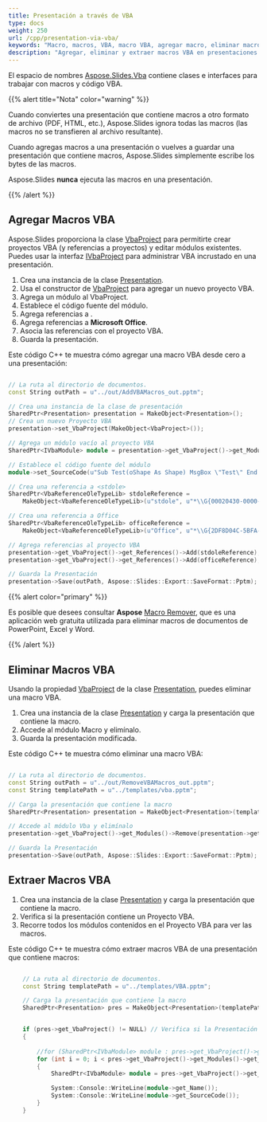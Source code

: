 ```yaml
---
title: Presentación a través de VBA
type: docs
weight: 250
url: /cpp/presentation-via-vba/
keywords: "Macro, macros, VBA, macro VBA, agregar macro, eliminar macro, agregar VBA, eliminar VBA, extraer macro, extraer VBA, macro de PowerPoint, presentación de PowerPoint, C++, CPP, Aspose.Slides para C++"
description: "Agregar, eliminar y extraer macros VBA en presentaciones de PowerPoint en C++"
---
```


El espacio de nombres [Aspose.Slides.Vba](https://reference.aspose.com/slides/cpp/namespace/aspose.slides.vba/) contiene clases e interfaces para trabajar con macros y código VBA.

{{% alert title="Nota" color="warning" %}} 

Cuando conviertes una presentación que contiene macros a otro formato de archivo (PDF, HTML, etc.), Aspose.Slides ignora todas las macros (las macros no se transfieren al archivo resultante).

Cuando agregas macros a una presentación o vuelves a guardar una presentación que contiene macros, Aspose.Slides simplemente escribe los bytes de las macros.

Aspose.Slides **nunca** ejecuta las macros en una presentación.

{{% /alert %}}

## **Agregar Macros VBA**

Aspose.Slides proporciona la clase [VbaProject](https://reference.aspose.com/slides/cpp/class/aspose.slides.vba.vba_project) para permitirte crear proyectos VBA (y referencias a proyectos) y editar módulos existentes. Puedes usar la interfaz [IVbaProject](https://reference.aspose.com/slides/cpp/class/aspose.slides.vba.i_vba_project/) para administrar VBA incrustado en una presentación.

1. Crea una instancia de la clase [Presentation](https://reference.aspose.com/slides/cpp/class/aspose.slides.presentation).
1. Usa el constructor de [VbaProject](https://reference.aspose.com/slides/cpp/class/aspose.slides.vba.vba_project#a01b7a0287df8a75f2f8d85185f3e197b) para agregar un nuevo proyecto VBA.
1. Agrega un módulo al VbaProject.
1. Establece el código fuente del módulo.
1. Agrega referencias a <stdole>.
1. Agrega referencias a **Microsoft Office**.
1. Asocia las referencias con el proyecto VBA.
1. Guarda la presentación.

Este código C++ te muestra cómo agregar una macro VBA desde cero a una presentación: 

```c++

// La ruta al directorio de documentos.
const String outPath = u"../out/AddVBAMacros_out.pptm";

// Crea una instancia de la clase de presentación
SharedPtr<Presentation> presentation = MakeObject<Presentation>();
// Crea un nuevo Proyecto VBA
presentation->set_VbaProject(MakeObject<VbaProject>());

// Agrega un módulo vacío al proyecto VBA
SharedPtr<IVbaModule> module = presentation->get_VbaProject()->get_Modules()->AddEmptyModule(u"Module");

// Establece el código fuente del módulo
module->set_SourceCode(u"Sub Test(oShape As Shape) MsgBox \"Test\" End Sub");

// Crea una referencia a <stdole>
SharedPtr<VbaReferenceOleTypeLib> stdoleReference =
	MakeObject<VbaReferenceOleTypeLib>(u"stdole", u"*\\G{00020430-0000-0000-C000-000000000046}#2.0#0#C:\\Windows\\system32\\stdole2.tlb#OLE Automation");

// Crea una referencia a Office
SharedPtr<VbaReferenceOleTypeLib> officeReference =
	MakeObject<VbaReferenceOleTypeLib>(u"Office", u"*\\G{2DF8D04C-5BFA-101B-BDE5-00AA0044DE52}#2.0#0#C:\\Program Files\\Common Files\\Microsoft Shared\\OFFICE14\\MSO.DLL#Microsoft Office 14.0 Object Library");

// Agrega referencias al proyecto VBA
presentation->get_VbaProject()->get_References()->Add(stdoleReference);
presentation->get_VbaProject()->get_References()->Add(officeReference);

// Guarda la Presentación
presentation->Save(outPath, Aspose::Slides::Export::SaveFormat::Pptm);

```

{{% alert color="primary" %}} 

Es posible que desees consultar **Aspose** [Macro Remover](https://products.aspose.app/slides/remove-macros), que es una aplicación web gratuita utilizada para eliminar macros de documentos de PowerPoint, Excel y Word. 

{{% /alert %}} 

## **Eliminar Macros VBA**

Usando la propiedad [VbaProject](https://reference.aspose.com/slides/cpp/class/aspose.slides.presentation#ac9554082a2ac5ed57adf6012c90da5f4) de la clase [Presentation](https://reference.aspose.com/slides/cpp/class/aspose.slides.presentation), puedes eliminar una macro VBA.

1. Crea una instancia de la clase [Presentation](https://reference.aspose.com/slides/cpp/class/aspose.slides.presentation) y carga la presentación que contiene la macro.
1. Accede al módulo Macro y elimínalo.
1. Guarda la presentación modificada.

Este código C++ te muestra cómo eliminar una macro VBA: 

```c++

// La ruta al directorio de documentos.
const String outPath = u"../out/RemoveVBAMacros_out.pptm";
const String templatePath = u"../templates/vba.pptm";

// Carga la presentación que contiene la macro
SharedPtr<Presentation> presentation = MakeObject<Presentation>(templatePath);

// Accede al módulo Vba y elimínalo 
presentation->get_VbaProject()->get_Modules()->Remove(presentation->get_VbaProject()->get_Modules()->idx_get(0));

// Guarda la Presentación
presentation->Save(outPath, Aspose::Slides::Export::SaveFormat::Pptm);

```

## **Extraer Macros VBA**

1. Crea una instancia de la clase [Presentation](https://reference.aspose.com/slides/cpp/class/aspose.slides.presentation) y carga la presentación que contiene la macro.
2. Verifica si la presentación contiene un Proyecto VBA.
3. Recorre todos los módulos contenidos en el Proyecto VBA para ver las macros.

Este código C++ te muestra cómo extraer macros VBA de una presentación que contiene macros: 

```c++

	// La ruta al directorio de documentos.
	const String templatePath = u"../templates/VBA.pptm";

	// Carga la presentación que contiene la macro
	SharedPtr<Presentation> pres = MakeObject<Presentation>(templatePath);


	if (pres->get_VbaProject() != NULL) // Verifica si la Presentación contiene un Proyecto VBA
	{
		
		//for (SharedPtr<IVbaModule> module : pres->get_VbaProject()->get_Modules())
		for (int i = 0; i < pres->get_VbaProject()->get_Modules()->get_Count(); i++)
		{
			SharedPtr<IVbaModule> module = pres->get_VbaProject()->get_Modules()->idx_get(i);

			System::Console::WriteLine(module->get_Name());
			System::Console::WriteLine(module->get_SourceCode());
		}
	}
```
